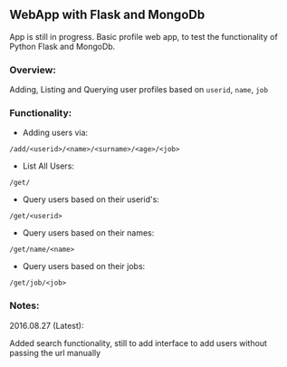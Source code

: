 ## WebApp with Flask and MongoDb

App is still in progress. Basic profile web app, to test the functionality of Python Flask and MongoDb.

### Overview:

Adding, Listing and Querying user profiles based on `userid`, `name`, `job`

### Functionality:

- Adding users via:

```
/add/<userid>/<name>/<surname>/<age>/<job>
```

- List All Users:

```
/get/
```

- Query users based on their userid's:

```
/get/<userid>
```

- Query users based on their names:

```
/get/name/<name>
```

- Query users based on their jobs:

```
/get/job/<job>
```

### Notes:

2016.08.27 (Latest):

Added search functionality, still to add interface to add users without passing the url manually
